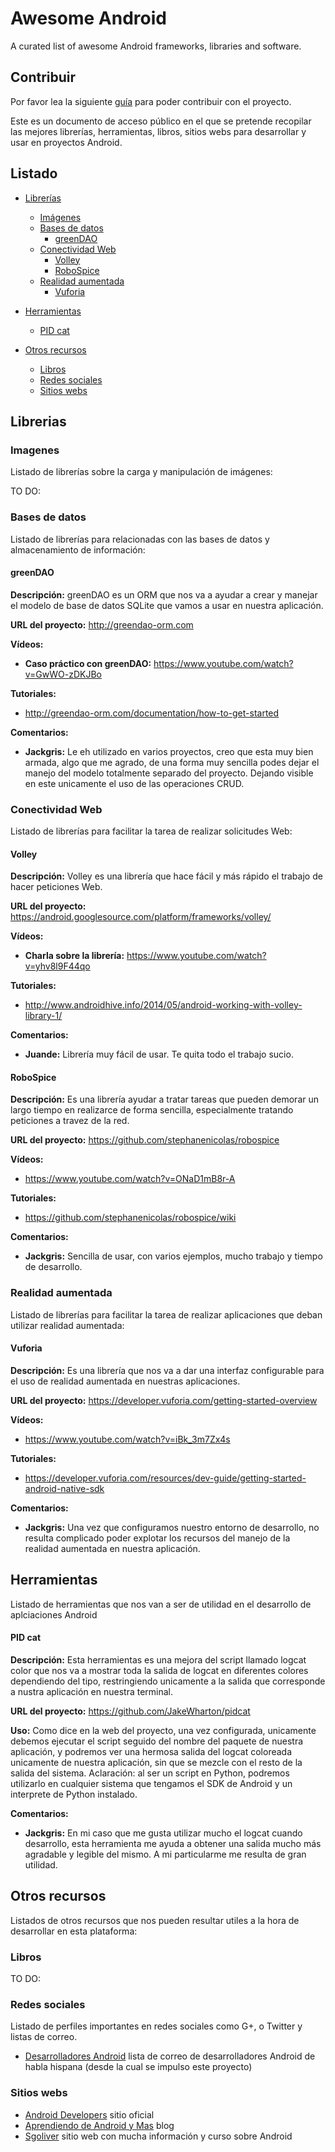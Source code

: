 Awesome Android
===============

A curated list of awesome Android frameworks, libraries and software.

## Contribuir

Por favor lea la siguiente [guía](CONTRIBUTING.md) para poder contribuir 
con el 
proyecto.

Este es un documento de acceso público en el que se pretende recopilar las mejores librerías, herramientas, libros, sitios webs para desarrollar y usar en proyectos Android.

## Listado 

- [Librerías](#librerias)

  - [Imágenes](#imagenes)
  - [Bases de datos](#bases-de-datos)
    - [greenDAO](#greendao)
  - [Conectividad Web](#conectividad-web)
    - [Volley](#volley)
    - [RoboSpice](#robospice)
  - [Realidad aumentada](#realidad-aumentada)
    - [Vuforia](#vuforia)

- [Herramientas](#herramientas)
    - [PID cat](#pid-cat)

- [Otros recursos](#otros-recursos)

  - [Libros](#libros)
  - [Redes sociales](#redes-sociales)
  - [Sitios webs](#sitios-webs)

## Librerias

### Imagenes

Listado de librerías sobre la carga y manipulación de imágenes:

TO DO:

### Bases de datos

Listado de librerías para relacionadas con las bases de datos y almacenamiento de información:

#### greenDAO

**Descripción:** greenDAO es un ORM que nos va a ayudar a crear y manejar el modelo de base de datos SQLite que vamos a usar en nuestra aplicación.

**URL del proyecto:** http://greendao-orm.com

**Vídeos:**
- **Caso práctico con greenDAO:** https://www.youtube.com/watch?v=GwWO-zDKJBo

**Tutoriales:** 
- http://greendao-orm.com/documentation/how-to-get-started

**Comentarios:**
- **Jackgris:** Le eh utilizado en varios proyectos, creo que esta muy bien armada, algo que me agrado, de una forma muy sencilla podes dejar el manejo del modelo totalmente separado del proyecto. Dejando visible en este unicamente el uso de las operaciones CRUD.

### Conectividad Web

Listado de librerías para facilitar la tarea de realizar solicitudes Web:

#### Volley

**Descripción:** Volley es una librería que hace fácil y más rápido el trabajo de hacer peticiones Web.

**URL del proyecto:** https://android.googlesource.com/platform/frameworks/volley/

**Vídeos:**
- **Charla sobre la librería:** https://www.youtube.com/watch?v=yhv8l9F44qo

**Tutoriales:** 
- http://www.androidhive.info/2014/05/android-working-with-volley-library-1/

**Comentarios:**
- **Juande:** Librería muy fácil de usar. Te quita todo el trabajo sucio.

#### RoboSpice

**Descripción:** Es una librería ayudar a tratar tareas que pueden demorar un largo tiempo en realizarce de forma sencilla, especialmente tratando peticiones a travez de la red.

**URL del proyecto:** https://github.com/stephanenicolas/robospice

**Vídeos:**
- https://www.youtube.com/watch?v=ONaD1mB8r-A

**Tutoriales:** 
- https://github.com/stephanenicolas/robospice/wiki

**Comentarios:**
- **Jackgris:** Sencilla de usar, con varios ejemplos, mucho trabajo y tiempo de desarrollo.

### Realidad aumentada

Listado de librerías para facilitar la tarea de realizar aplicaciones que deban utilizar realidad aumentada:

#### Vuforia

**Descripción:** Es una librería que nos va a dar una interfaz configurable para el uso de realidad aumentada en nuestras aplicaciones.

**URL del proyecto:** https://developer.vuforia.com/getting-started-overview

**Vídeos:**
- https://www.youtube.com/watch?v=iBk_3m7Zx4s

**Tutoriales:** 
- https://developer.vuforia.com/resources/dev-guide/getting-started-android-native-sdk

**Comentarios:**
- **Jackgris:** Una vez que configuramos nuestro entorno de desarrollo, no resulta complicado poder explotar los recursos del manejo de la realidad aumentada en nuestra aplicación.

## Herramientas

Listado de herramientas que nos van a ser de utilidad en el desarrollo de aplciaciones Android

#### PID cat

**Descripción:** Esta herramientas es una mejora del script llamado logcat color que nos va a mostrar toda la salida de logcat en diferentes colores dependiendo del tipo, restringiendo unicamente a la salida que corresponde a nustra aplicación en nuestra terminal.

**URL del proyecto:** https://github.com/JakeWharton/pidcat

**Uso:** Como dice en la web del proyecto, una vez configurada,  unicamente debemos ejecutar el script seguido del nombre del paquete de nuestra aplicación, y podremos ver una hermosa salida del logcat coloreada unicamente de nuestra aplicación, sin que se mezcle con el resto de la salida del sistema.
Aclaración: al ser un script en Python, podremos utilizarlo en cualquier sistema que tengamos el SDK de Android y un interprete de Python instalado.

**Comentarios:**
- **Jackgris:** En mi caso que me gusta utilizar mucho el logcat cuando desarrollo, esta herramienta me ayuda a obtener una salida mucho más agradable y legible del mismo. A mi particularme me resulta de gran utilidad.

## Otros recursos

Listados de otros recursos que nos pueden resultar utiles a la hora de desarrollar en esta plataforma:

### Libros

TO DO:

### Redes sociales

Listado de perfiles importantes en redes sociales como G+, o Twitter y listas de correo.

- [Desarrolladores Android](http://desarrolladores-android.com/) lista de correo de desarrolladores Android de habla hispana (desde la cual se impulso este proyecto)

### Sitios webs

- [Android Developers](http://developer.android.com) sitio oficial
- [Aprendiendo de Android y Mas](http://aprendiendodeandroidymas.com/) blog
- [Sgoliver](http://www.sgoliver.net/) sitio web con mucha información y curso sobre Android
